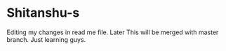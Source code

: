 # Shitanshu-s
Editing my changes in read me file. Later This will be merged with master branch.
Just learning guys.
